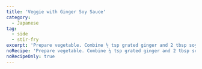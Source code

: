 ```yaml
---
title: 'Veggie with Ginger Soy Sauce'
category:
  - Japanese
tag:
  - side
  - stir-fry
excerpt: 'Prepare vegetable. Combine ½ tsp grated ginger and 2 tbsp soy sauce. Mix with veggies. Veggie ideas: Okra, asparagus, bean sprouts, bok choy, broccoli, cabbage, snap peas, spinach, etc. Veggies can be raw, blanched, or stir-fried. Or use meat or seafood.'
noRecipe: 'Prepare vegetable. Combine ½ tsp grated ginger and 2 tbsp soy sauce. Mix with veggies. Veggie ideas: Okra, asparagus, bean sprouts, bok choy, broccoli, cabbage, snap peas, spinach, etc. Veggies can be raw, blanched, or stir-fried. Or use meat or seafood.'
noRecipeOnly: true
---
```

